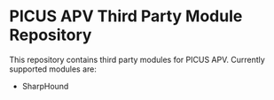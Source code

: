# PICUS APV Third Party Module Repository

This repository contains third party modules for PICUS APV. Currently supported modules are:

- SharpHound